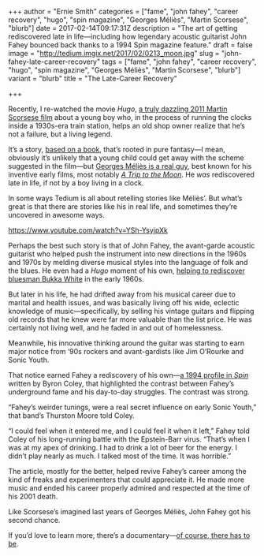 +++
author = "Ernie Smith"
categories = ["fame", "john fahey", "career recovery", "hugo", "spin magazine", "Georges Méliès", "Martin Scorsese", "blurb"]
date = 2017-02-14T09:17:31Z
description = "The art of getting rediscovered late in life—including how legendary acoustic guitarist John Fahey bounced back thanks to a 1994 Spin magazine feature."
draft = false
image = "http://tedium.imgix.net/2017/02/0213_moon.jpg"
slug = "john-fahey-late-career-recovery"
tags = ["fame", "john fahey", "career recovery", "hugo", "spin magazine", "Georges Méliès", "Martin Scorsese", "blurb"]
variant = "blurb"
title = "The Late-Career Recovery"

+++

Recently, I re-watched the movie *Hugo*, [a truly dazzling 2011 Martin Scorsese film](http://amzn.to/2lE1K5h) about a young boy who, in the process of running the clocks inside a 1930s-era train station, helps an old shop owner realize that he’s not a failure, but a living legend.

It’s a story, [based on a book](http://amzn.to/2kNmi9I), that’s rooted in pure fantasy—I mean, obviously it’s unlikely that a young child could get away with the scheme suggested in the film—but [Georges Méliès is a real guy](http://articles.latimes.com/2011/nov/28/entertainment/la-et-georges-melies-20111128), best known for his inventive early films, most notably [*A Trip to the Moon*](https://www.youtube.com/watch?v=zXgTFBIwDCc). He *was* rediscovered late in life, if not by a boy living in a clock.

In some ways Tedium is all about retelling stories like Méliès’. But what’s great is that there are stories like his in real life, and sometimes they’re uncovered in awesome ways.

https://www.youtube.com/watch?v=YSh-YsyjpXk

Perhaps the best such story is that of John Fahey, the avant-garde acoustic guitarist who helped push the instrument into new directions in the 1960s and 1970s by melding diverse musical styles into the language of folk and the blues. He even had a *Hugo* moment of his own, [helping to rediscover bluesman Bukka White](http://www.allmusic.com/artist/bukka-white-mn0000527379/biography) in the early 1960s.

But later in his life, he had drifted away from his musical career due to marital and health issues, and was basically living off his wide, eclectic knowledge of music—specifically, by selling his vintage guitars and flipping old records that he knew were far more valuable than the list price. He was certainly not living well, and he faded in and out of homelessness.

Meanwhile, his innovative thinking around the guitar was starting to earn major notice from ‘90s rockers and avant-gardists like Jim O’Rourke and Sonic Youth.

That notice earned Fahey a rediscovery of his own—[a 1994 profile in *Spin*](https://books.google.com/books?id=ZURL7ud3IwsC&lpg=PP1&pg=PA63) written by Byron Coley, that highlighted the contrast between Fahey’s underground fame and his day-to-day struggles. The contrast was strong.

“Fahey’s weirder tunings, were a real secret influence on early Sonic Youth,” that band’s Thurston Moore told Coley.

“I could feel when it entered me, and I could feel it when it left,” Fahey told Coley of his long-running battle with the Epstein-Barr virus. “That’s when I was at my apex of drinking. I had to drink a lot of beer for the energy. I didn’t play nearly as much. I talked most of the time. It was horrible.”

The article, mostly for the better, helped revive Fahey’s career among the kind of freaks and experimenters that could appreciate it. He made more music and ended his career properly admired and respected at the time of his 2001 death.

Like Scorsese’s imagined last years of Georges Méliès, John Fahey got his second chance.

If you’d love to learn more, there’s a documentary—[of course, there has to be](http://amzn.to/2lJTflU).
